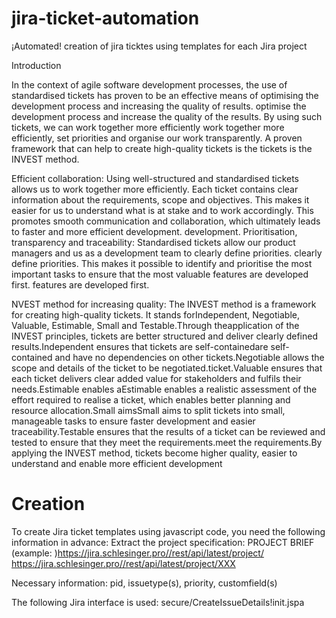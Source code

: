 # jira-ticket-automation
¡Automated! creation of jira ticktes using templates for each Jira project

Introduction

In the context of agile software development processes, the use of standardised tickets has proven to be an effective means of optimising the development process and increasing the quality of results. optimise the development process and increase the quality of the results. By using such tickets, we can work together more efficiently work together more efficiently, set priorities and organise our work transparently. A proven framework that can help to create high-quality tickets is the tickets is the INVEST method.

Efficient collaboration: Using well-structured and standardised tickets allows us to work together more efficiently. Each ticket contains clear information about the requirements, scope and objectives. This makes it easier for us to understand what is at stake and to work accordingly. This promotes smooth communication and collaboration, which ultimately leads to faster and more efficient development. development. Prioritisation, transparency and traceability: Standardised tickets allow our product managers and us as a development team to clearly define priorities. clearly define priorities. This makes it possible to identify and prioritise the most important tasks to ensure that the most valuable features are developed first. features are developed first.

NVEST method for increasing quality: The INVEST method is a framework for creating high-quality tickets. It stands forIndependent, Negotiable, Valuable, Estimable, Small and Testable.Through theapplication of the INVEST principles, tickets are better structured and deliver clearly defined results.Independent ensures that tickets are self-containedare self-contained and have no dependencies on other tickets.Negotiable allows the scope and details of the ticket to be negotiated.ticket.Valuable ensures that each ticket delivers clear added value for stakeholders and fulfils their needs.Estimable enables aEstimable enables a realistic assessment of the effort required to realise a ticket, which enables better planning and resource allocation.Small aimsSmall aims to split tickets into small, manageable tasks to ensure faster development and easier traceability.Testable ensures that the results of a ticket can be reviewed and tested to ensure that they meet the requirements.meet the requirements.By applying the INVEST method, tickets become higher quality, easier to understand and enable more efficient
development

# Creation
To create Jira ticket templates using javascript code, you need the following information in advance: Extract the project specification: PROJECT BRIEF (example: )https://jira.schlesinger.pro//rest/api/latest/project/ https://jira.schlesinger.pro//rest/api/latest/project/XXX

Necessary information: pid, issuetype(s), priority, customfield(s)

The following Jira interface is used: secure/CreateIssueDetails!init.jspa
